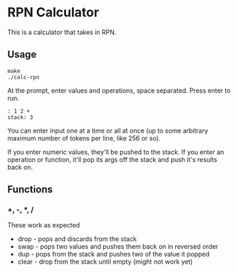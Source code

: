 # RPN Calculator

This is a calculator that takes in RPN.

## Usage

```
make
./calc-rpn
```

At the prompt, enter values and operations, space separated. Press enter to run.
```
: 1 2 +
stack: 3
```

You can enter input one at a time or all at once (up to some arbitrary maximum number of tokens per line, like 256 or so).

If you enter numeric values, they'll be pushed to the stack.
If you enter an operation or function, it'll pop its args off the stack and push it's results back on.

## Functions

### +, -, *, /

These work as expected

* drop - pops and discards from the stack
* swap - pops two values and pushes them back on in reversed order
* dup - pops from the stack and pushes two of the value it popped
* clear - drop from the stack until empty (might not work yet)

